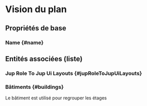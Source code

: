 # Vision du plan
<!--- THIS FILE IS GENERATED PLEASE DO NOT EDIT IT DIRECTLY --->



## Propriétés de base

### Name {#name}
        




## Entités associées (liste)

###  Jup Role To Jup Ui Layouts {#jupRoleToJupUiLayouts}
        

### Bâtiments {#buildings}
        
Le bâtiment est utilisé pour regrouper les étages



